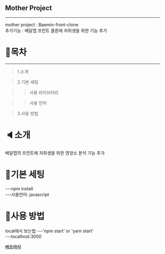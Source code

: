 ## Mother Project
---
mother project : Baemin-front-clone<br>
추가기능 : 배달앱 프런트 클론에 자취생을 위한 기능 추가

# :page_with_curl:목차
---
> 1.소개

> 2.기본 세팅

> > 사용 라이브러리

> > 사용 언어
 
> 3.사용 방법
   
   
# :speaker:소개

배달앱의 프런트에 자취생을 위한 영양소 분석 기능 추가

# :bookmark:기본 세팅

---npm install<br>
---사용언어: javascript

# :floppy_disk:사용 방법

local에서 보는법
---'npm start' or 'yarn start'<br>
---localhost:3000<br>

[~~배포까지~~](nervers-jang-2ab38b.netlify.com)
